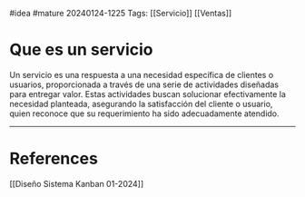 #idea #mature 
20240124-1225
Tags:  [[Servicio]] [[Ventas]]

# Que es un servicio

Un servicio es una respuesta a una necesidad específica de clientes o usuarios, proporcionada a través de una serie de actividades diseñadas para entregar valor. Estas actividades buscan solucionar efectivamente la necesidad planteada, asegurando la satisfacción del cliente o usuario, quien reconoce que su requerimiento ha sido adecuadamente atendido.

---
# References

[[Diseño Sistema Kanban 01-2024]]


